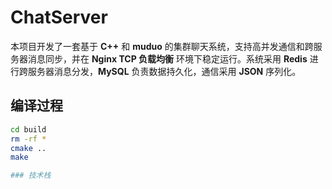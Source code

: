# ChatServer  

本项目开发了一套基于 **C++** 和 **muduo** 的集群聊天系统，支持高并发通信和跨服务器消息同步，并在 **Nginx TCP 负载均衡** 环境下稳定运行。系统采用 **Redis** 进行跨服务器消息分发，**MySQL** 负责数据持久化，通信采用 **JSON** 序列化。  

## 编译过程  
```bash
cd build
rm -rf *
cmake ..
make

### 技术栈
